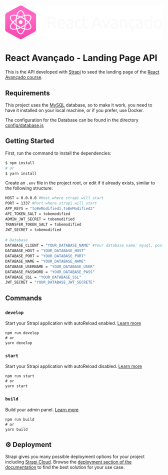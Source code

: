 <picture>
  <source media="(prefers-color-scheme: dark)" srcset="https://raw.githubusercontent.com/Pedro-Estevao/boilerplate-nextjs/master/public/img/logo.svg">
  <source media="(prefers-color-scheme: light)" srcset="https://raw.githubusercontent.com/Pedro-Estevao/boilerplate-nextjs/master/public/img/logo-gh.svg">
  <img alt="Shows an illustrated sun in light mode and a moon with stars in dark mode." src="https://raw.githubusercontent.com/Pedro-Estevao/boilerplate-nextjs/master/public/img/logo.svg">
</picture>

# React Avançado - Landing Page API

This is the API developed with [Strapi](https://strapi.io) to seed the landing page of the [React Avançado course](https://reactavancado.com.br/).

## Requirements

This project uses the [MySQL](https://www.mysql.com) database, so to make it work, you need to have it installed on your local machine, or if you prefer, use Docker.

The configuration for the Database can be found in the directory [config/database.js](config/database.js)

## Getting Started

First, run the command to install the dependencies:

```bash
$ npm install
# or
$ yarn install
```

Create an `.env` file in the project root, or edit if it already exists, similar to the following structure:

```bash
HOST = 0.0.0.0 #Host where strapi will start
PORT = 1337 #Port where strapi will start 
APP_KEYS = "toBeModified1,toBeModified2"
API_TOKEN_SALT = tobemodified
ADMIN_JWT_SECRET = tobemodified
TRANSFER_TOKEN_SALT = tobemodified
JWT_SECRET = tobemodified

# Database
DATABASE_CLIENT = "YOUR_DATABASE_NAME" #Your database name: mysql, postgresql, mariadb (Check the supported databases in the strapi documentation)
DATABASE_HOST = "YOUR_DATABASE_HOST" 
DATABASE_PORT = "YOUR_DATABASE_PORT"
DATABASE_NAME = "YOUR_DATABASE_NAME"
DATABASE_USERNAME = "YOUR_DATABASE_USER"
DATABASE_PASSWORD = "YOUR_DATABASE_PASS"
DATABASE_SSL = "YOUR_DATABASE_SSL"
JWT_SECRET = "YOUR_DATABASE_JWT_SECRETE"
```

## Commands

### `develop`

Start your Strapi application with autoReload enabled. [Learn more](https://docs.strapi.io/dev-docs/cli#strapi-develop)

```
npm run develop
# or
yarn develop
```

### `start`

Start your Strapi application with autoReload disabled. [Learn more](https://docs.strapi.io/dev-docs/cli#strapi-start)

```
npm run start
# or
yarn start
```

### `build`

Build your admin panel. [Learn more](https://docs.strapi.io/dev-docs/cli#strapi-build)

```
npm run build
# or
yarn build
```

## ⚙️ Deployment

Strapi gives you many possible deployment options for your project including [Strapi Cloud](https://cloud.strapi.io). Browse the [deployment section of the documentation](https://docs.strapi.io/dev-docs/deployment) to find the best solution for your use case.
